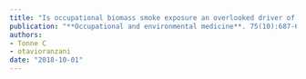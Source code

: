 ```yaml
---
title: "Is occupational biomass smoke exposure an overlooked driver of respiratory health?"
publication: "**Occupational and environmental medicine**. 75(10):687-688. <a href='https://doi.org/10.1136/oemed-2017-104691' target='_blank' rel='noopener noreferrer'>10.1136/oemed-2017-104691</a>"
authors:
- Tonne C
- otavioranzani
date: "2018-10-01"
---
```

